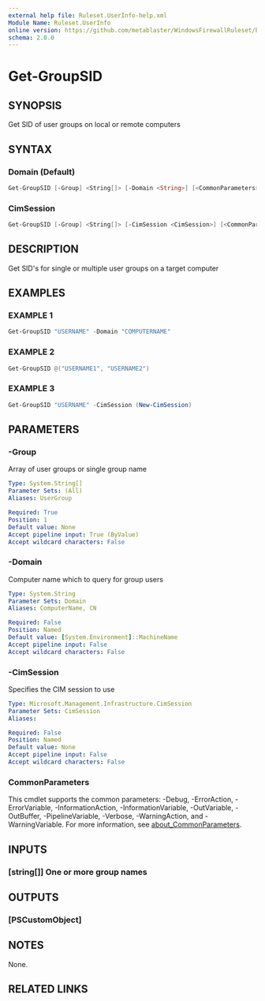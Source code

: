 ```yaml
---
external help file: Ruleset.UserInfo-help.xml
Module Name: Ruleset.UserInfo
online version: https://github.com/metablaster/WindowsFirewallRuleset/blob/master/Modules/Ruleset.UserInfo/Help/en-US/Get-GroupSID.md
schema: 2.0.0
---
```


# Get-GroupSID

## SYNOPSIS

Get SID of user groups on local or remote computers

## SYNTAX

### Domain (Default)

```powershell
Get-GroupSID [-Group] <String[]> [-Domain <String>] [<CommonParameters>]
```

### CimSession

```powershell
Get-GroupSID [-Group] <String[]> [-CimSession <CimSession>] [<CommonParameters>]
```

## DESCRIPTION

Get SID's for single or multiple user groups on a target computer

## EXAMPLES

### EXAMPLE 1

```powershell
Get-GroupSID "USERNAME" -Domain "COMPUTERNAME"
```

### EXAMPLE 2

```powershell
Get-GroupSID @("USERNAME1", "USERNAME2")
```

### EXAMPLE 3

```powershell
Get-GroupSID "USERNAME" -CimSession (New-CimSession)
```

## PARAMETERS

### -Group

Array of user groups or single group name

```yaml
Type: System.String[]
Parameter Sets: (All)
Aliases: UserGroup

Required: True
Position: 1
Default value: None
Accept pipeline input: True (ByValue)
Accept wildcard characters: False
```

### -Domain

Computer name which to query for group users

```yaml
Type: System.String
Parameter Sets: Domain
Aliases: ComputerName, CN

Required: False
Position: Named
Default value: [System.Environment]::MachineName
Accept pipeline input: False
Accept wildcard characters: False
```

### -CimSession

Specifies the CIM session to use

```yaml
Type: Microsoft.Management.Infrastructure.CimSession
Parameter Sets: CimSession
Aliases:

Required: False
Position: Named
Default value: None
Accept pipeline input: False
Accept wildcard characters: False
```

### CommonParameters

This cmdlet supports the common parameters: -Debug, -ErrorAction, -ErrorVariable, -InformationAction, -InformationVariable, -OutVariable, -OutBuffer, -PipelineVariable, -Verbose, -WarningAction, and -WarningVariable. For more information, see [about_CommonParameters](http://go.microsoft.com/fwlink/?LinkID=113216).

## INPUTS

### [string[]] One or more group names

## OUTPUTS

### [PSCustomObject]

## NOTES

None.

## RELATED LINKS
